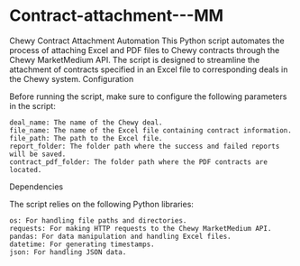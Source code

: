 # Contract-attachment---MM
Chewy Contract Attachment Automation
This Python script automates the process of attaching Excel and PDF files to Chewy contracts through the Chewy MarketMedium API. The script is designed to streamline the attachment of contracts specified in an Excel file to corresponding deals in the Chewy system.
Configuration

Before running the script, make sure to configure the following parameters in the script:

    deal_name: The name of the Chewy deal.
    file_name: The name of the Excel file containing contract information.
    file_path: The path to the Excel file.
    report_folder: The folder path where the success and failed reports will be saved.
    contract_pdf_folder: The folder path where the PDF contracts are located.

Dependencies

The script relies on the following Python libraries:

    os: For handling file paths and directories.
    requests: For making HTTP requests to the Chewy MarketMedium API.
    pandas: For data manipulation and handling Excel files.
    datetime: For generating timestamps.
    json: For handling JSON data.
